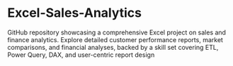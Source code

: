 # Excel-Sales-Analytics
GitHub repository showcasing a comprehensive Excel project on sales and finance analytics. Explore detailed customer performance reports, market comparisons, and financial analyses, backed by a skill set covering ETL, Power Query, DAX, and user-centric report design
